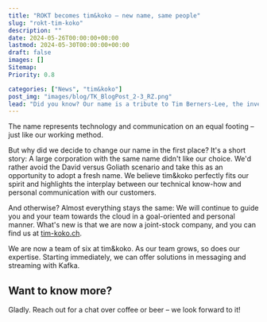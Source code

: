 ```yaml
---
title: "ROKT becomes tim&koko – new name, same people"
slug: "rokt-tim-koko"
description: ""
date: 2024-05-26T00:00:00+00:00
lastmod: 2024-05-30T00:00:00+00:00
draft: false
images: []
Sitemap:
Priority: 0.8

categories: ["News", "tim&koko"]
post_img: "images/blog/TK_BlogPost_2-3_RZ.png"
lead: "Did you know? Our name is a tribute to Tim Berners-Lee, the inventor of the World Wide Web, and Koko, the female gorilla who effortlessly communicated in sign language."
---
```


The name represents technology and communication on an equal footing – just like our working method.

But why did we decide to change our name in the first place? It's a short story: A large corporation with the same name didn't like our choice. We'd rather avoid the David versus Goliath scenario and take this as an opportunity to adopt a fresh name. We believe tim&koko perfectly fits our spirit and highlights the interplay between our technical know-how and personal communication with our customers.

And otherwise? Almost everything stays the same: We will continue to guide you and your team towards the cloud in a goal-oriented and personal manner. What's new is that we are now a joint-stock company, and you can find us at [tim-koko.ch](https://tim-koko.ch).

We are now a team of six at tim&koko. As our team grows, so does our expertise. Starting immediately, we can offer solutions in messaging and streaming with Kafka.

## Want to know more?

Gladly. Reach out for a chat over coffee or beer – we look forward to it!
